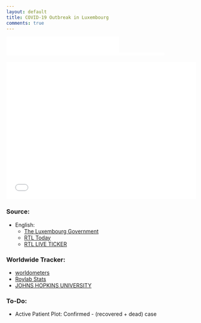 ```yaml
---
layout: default
title: COVID-19 Outbreak in Luxembourg
comments: true
---
```


<script>
  function resizeIframeh(obj) {
    obj.style.height = obj.contentWindow.document.documentElement.scrollHeight + 'px';
  }
</script>

<div id="date"  style="width:100%; height:25px; float:left;">
<iframe src="./subpage_date_luxembourg.html"
    sandbox="allow-same-origin allow-scripts"
    scrolling="no"
    height="30px"
    seamless="seamless"
    frameborder="0"></iframe>
</div>
<br>

<div id="resume"  style="width:100%; height:25px; overflow:hidden; text-align:center;">
<div id="confirmed"  style="width: 120px; float:left;">
<iframe src="./subpage_confirmed_luxembourg.html"
    sandbox="allow-same-origin allow-scripts"
    scrolling="no"
    height="25px"
    seamless="seamless"
    frameborder="0"></iframe>
</div>
<br>
<div id="recovered" style="width: 94px; float:left;">
<iframe src="./subpage_recovered_luxembourg.html"
    sandbox="allow-same-origin allow-scripts"
    scrolling="no"
    height="25px"
    seamless="seamless"
    frameborder="0"></iframe>
</div>
<br>
<div id="died" style="width:30px; float:left;">
<iframe src="./subpage_died_luxembourg.html"
    sandbox="allow-same-origin allow-scripts"
    scrolling="no"
    height="25px"
    seamless="seamless"
    frameborder="0"></iframe>
</div>
</div>

<br>
<iframe src="./plot.html"
    sandbox="allow-same-origin allow-scripts"
    height="365px"
    width="100%"
    scrolling="no"
    seamless="seamless"
    frameborder="0">
</iframe>

### Source:

- English:
	- [The Luxembourg Government](https://www.gouvernement.lu/coronavirus)
	- [RTL Today](https://today.rtl.lu/news/luxembourg)
	- [RTL LIVE TICKER](https://today.rtl.lu/news/luxembourg/a/1481968.html)

### Worldwide Tracker:

- [worldometers](https://www.worldometers.info/coronavirus/)
- [Roylab Stats](https://www.youtube.com/watch?v=qgylp3Td1Bw)
- [JOHNS HOPKINS UNIVERSITY](https://coronavirus.jhu.edu/map.html)

### To-Do:

- Active Patient Plot: Confirmed - (recovered + dead) case